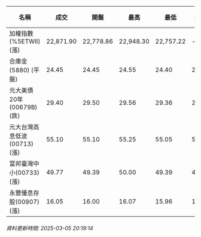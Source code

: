 | 名稱 | 成交 | 開盤 | 最高 | 最低 | 均價 | 成交金額(億) | 昨收 | 漲跌幅 | 漲跌 | 總量 | 昨量 | 振幅 |
| -------- | -------- | -------- | -------- |-------- | -------- | -------- |-------- |-------- |-------- | -------- | -------- |-------- |
|加權指數(%5ETWII) (漲)|22,871.90|22,778.86|22,948.30|22,757.22|-|3,610.30|22,596.88|1.22%|275.02|7,158,741|0|0.85%|
|合庫金(5880) (平盤)|24.45|24.45|24.55|24.40|24.46|1.82|24.45|0.00%|0.00|7,432|14,799|0.61%|
|元大美債20年(00679B) (跌)|29.40|29.50|29.56|29.36|29.43|31.13|29.89|1.64%|0.49|105,768|149,957|0.67%|
|元大台灣高息低波(00713) (漲)|55.10|55.10|55.25|55.05|55.18|6.34|55.00|0.18%|0.10|11,485|16,206|0.36%|
|富邦臺灣中小(00733) (漲)|49.77|49.39|50.00|49.39|49.74|0.520|49.12|1.32%|0.65|1,045|3,056|1.24%|
|永豐優息存股(00907) (漲)|16.05|16.00|16.07|15.96|16.03|0.412|15.98|0.44%|0.07|2,574|2,978|0.69%|
###### 資料更新時間: 2025-03-05 20:19:14